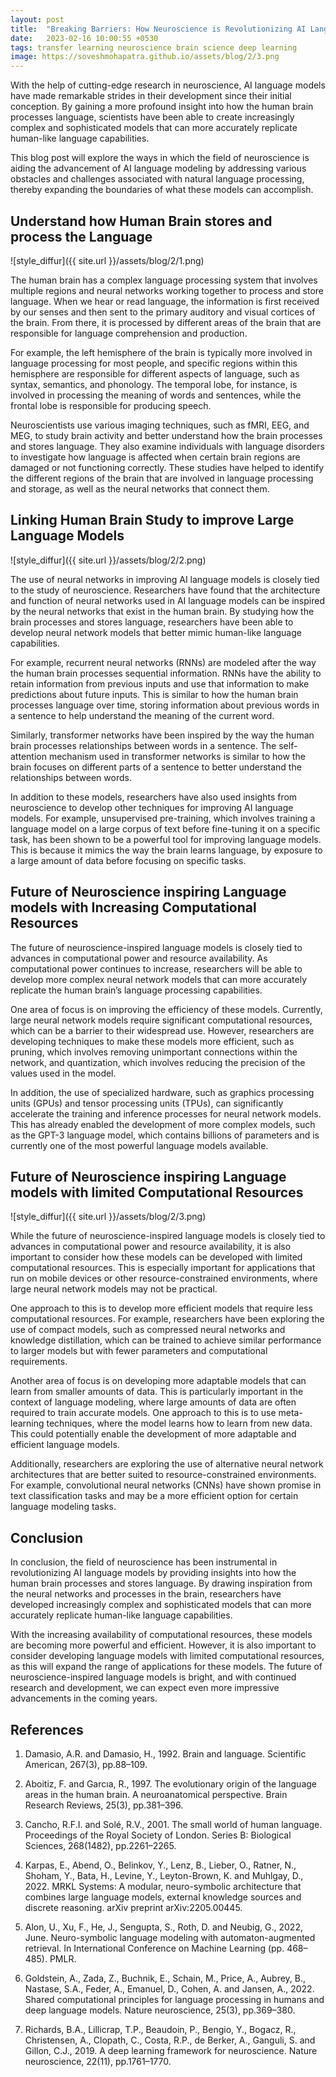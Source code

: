 ```yaml
---
layout: post
title:  "Breaking Barriers: How Neuroscience is Revolutionizing AI Language Models?"
date:   2023-02-16 10:00:55 +0530
tags: transfer learning neuroscience brain science deep learning
image: https://soveshmohapatra.github.io/assets/blog/2/3.png
---
```


With the help of cutting-edge research in neuroscience, AI language models have made remarkable strides in their development since their initial conception. By gaining a more profound insight into how the human brain processes language, scientists have been able to create increasingly complex and sophisticated models that can more accurately replicate human-like language capabilities.

This blog post will explore the ways in which the field of neuroscience is aiding the advancement of AI language modeling by addressing various obstacles and challenges associated with natural language processing, thereby expanding the boundaries of what these models can accomplish.

## Understand how Human Brain stores and process the Language

![style_diffur]({{ site.url }}/assets/blog/2/1.png)

The human brain has a complex language processing system that involves multiple regions and neural networks working together to process and store language. When we hear or read language, the information is first received by our senses and then sent to the primary auditory and visual cortices of the brain. From there, it is processed by different areas of the brain that are responsible for language comprehension and production.

For example, the left hemisphere of the brain is typically more involved in language processing for most people, and specific regions within this hemisphere are responsible for different aspects of language, such as syntax, semantics, and phonology. The temporal lobe, for instance, is involved in processing the meaning of words and sentences, while the frontal lobe is responsible for producing speech.

Neuroscientists use various imaging techniques, such as fMRI, EEG, and MEG, to study brain activity and better understand how the brain processes and stores language. They also examine individuals with language disorders to investigate how language is affected when certain brain regions are damaged or not functioning correctly. These studies have helped to identify the different regions of the brain that are involved in language processing and storage, as well as the neural networks that connect them.

## Linking Human Brain Study to improve Large Language Models

![style_diffur]({{ site.url }}/assets/blog/2/2.png)

The use of neural networks in improving AI language models is closely tied to the study of neuroscience. Researchers have found that the architecture and function of neural networks used in AI language models can be inspired by the neural networks that exist in the human brain. By studying how the brain processes and stores language, researchers have been able to develop neural network models that better mimic human-like language capabilities.

For example, recurrent neural networks (RNNs) are modeled after the way the human brain processes sequential information. RNNs have the ability to retain information from previous inputs and use that information to make predictions about future inputs. This is similar to how the human brain processes language over time, storing information about previous words in a sentence to help understand the meaning of the current word.

Similarly, transformer networks have been inspired by the way the human brain processes relationships between words in a sentence. The self-attention mechanism used in transformer networks is similar to how the brain focuses on different parts of a sentence to better understand the relationships between words.

In addition to these models, researchers have also used insights from neuroscience to develop other techniques for improving AI language models. For example, unsupervised pre-training, which involves training a language model on a large corpus of text before fine-tuning it on a specific task, has been shown to be a powerful tool for improving language models. This is because it mimics the way the brain learns language, by exposure to a large amount of data before focusing on specific tasks.

## Future of Neuroscience inspiring Language models with Increasing Computational Resources

The future of neuroscience-inspired language models is closely tied to advances in computational power and resource availability. As computational power continues to increase, researchers will be able to develop more complex neural network models that can more accurately replicate the human brain’s language processing capabilities.

One area of focus is on improving the efficiency of these models. Currently, large neural network models require significant computational resources, which can be a barrier to their widespread use. However, researchers are developing techniques to make these models more efficient, such as pruning, which involves removing unimportant connections within the network, and quantization, which involves reducing the precision of the values used in the model.

In addition, the use of specialized hardware, such as graphics processing units (GPUs) and tensor processing units (TPUs), can significantly accelerate the training and inference processes for neural network models. This has already enabled the development of more complex models, such as the GPT-3 language model, which contains billions of parameters and is currently one of the most powerful language models available.

## Future of Neuroscience inspiring Language models with limited Computational Resources

![style_diffur]({{ site.url }}/assets/blog/2/3.png)

While the future of neuroscience-inspired language models is closely tied to advances in computational power and resource availability, it is also important to consider how these models can be developed with limited computational resources. This is especially important for applications that run on mobile devices or other resource-constrained environments, where large neural network models may not be practical.

One approach to this is to develop more efficient models that require less computational resources. For example, researchers have been exploring the use of compact models, such as compressed neural networks and knowledge distillation, which can be trained to achieve similar performance to larger models but with fewer parameters and computational requirements.

Another area of focus is on developing more adaptable models that can learn from smaller amounts of data. This is particularly important in the context of language modeling, where large amounts of data are often required to train accurate models. One approach to this is to use meta-learning techniques, where the model learns how to learn from new data. This could potentially enable the development of more adaptable and efficient language models.

Additionally, researchers are exploring the use of alternative neural network architectures that are better suited to resource-constrained environments. For example, convolutional neural networks (CNNs) have shown promise in text classification tasks and may be a more efficient option for certain language modeling tasks.

## Conclusion

In conclusion, the field of neuroscience has been instrumental in revolutionizing AI language models by providing insights into how the human brain processes and stores language. By drawing inspiration from the neural networks and processes in the brain, researchers have developed increasingly complex and sophisticated models that can more accurately replicate human-like language capabilities.

With the increasing availability of computational resources, these models are becoming more powerful and efficient. However, it is also important to consider developing language models with limited computational resources, as this will expand the range of applications for these models. The future of neuroscience-inspired language models is bright, and with continued research and development, we can expect even more impressive advancements in the coming years.

## References

1. Damasio, A.R. and Damasio, H., 1992. Brain and language. Scientific American, 267(3), pp.88–109.

2. Aboitiz, F. and Garcıa, R., 1997. The evolutionary origin of the language areas in the human brain. A neuroanatomical perspective. Brain Research Reviews, 25(3), pp.381–396.

3. Cancho, R.F.I. and Solé, R.V., 2001. The small world of human language. Proceedings of the Royal Society of London. Series B: Biological Sciences, 268(1482), pp.2261–2265.

4. Karpas, E., Abend, O., Belinkov, Y., Lenz, B., Lieber, O., Ratner, N., Shoham, Y., Bata, H., Levine, Y., Leyton-Brown, K. and Muhlgay, D., 2022. MRKL Systems: A modular, neuro-symbolic architecture that combines large language models, external knowledge sources and discrete reasoning. arXiv preprint arXiv:2205.00445.

5. Alon, U., Xu, F., He, J., Sengupta, S., Roth, D. and Neubig, G., 2022, June. Neuro-symbolic language modeling with automaton-augmented retrieval. In International Conference on Machine Learning (pp. 468–485). PMLR.

6. Goldstein, A., Zada, Z., Buchnik, E., Schain, M., Price, A., Aubrey, B., Nastase, S.A., Feder, A., Emanuel, D., Cohen, A. and Jansen, A., 2022. Shared computational principles for language processing in humans and deep language models. Nature neuroscience, 25(3), pp.369–380.

7. Richards, B.A., Lillicrap, T.P., Beaudoin, P., Bengio, Y., Bogacz, R., Christensen, A., Clopath, C., Costa, R.P., de Berker, A., Ganguli, S. and Gillon, C.J., 2019. A deep learning framework for neuroscience. Nature neuroscience, 22(11), pp.1761–1770.
